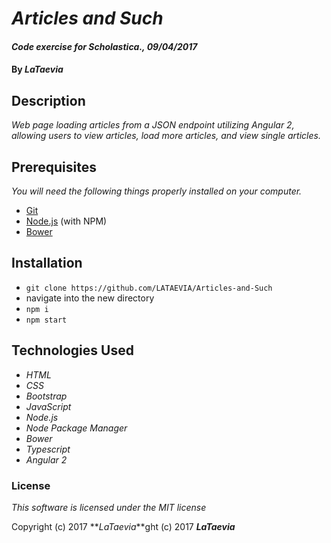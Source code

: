 # _Articles and Such_

#### _Code exercise for Scholastica., 09/04/2017_

#### By _**LaTaevia**_

## Description

_Web page loading articles from a JSON endpoint utilizing Angular 2, allowing users to view articles, load more articles, and view single articles._

## Prerequisites

_You will need the following things properly installed on your computer._

* [Git](http://git-scm.com/)
* [Node.js](http://nodejs.org/) (with NPM)
* [Bower](http://bower.io/)

## Installation

* `git clone https://github.com/LATAEVIA/Articles-and-Such`
* navigate into the new directory
* `npm i`
* `npm start`

## Technologies Used

* _HTML_
* _CSS_
* _Bootstrap_
* _JavaScript_
* _Node.js_
* _Node Package Manager_
* _Bower_
* _Typescript_
* _Angular 2_

### License

*This software is licensed under the MIT license*

Copyright (c) 2017 **_LaTaevia_**ght (c) 2017 **_LaTaevia_**
